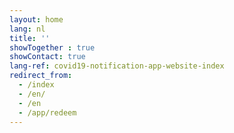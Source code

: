 ```yaml
---
layout: home
lang: nl
title: ''
showTogether : true
showContact: true
lang-ref: covid19-notification-app-website-index
redirect_from: 
  - /index
  - /en/
  - /en
  - /app/redeem
---
```

